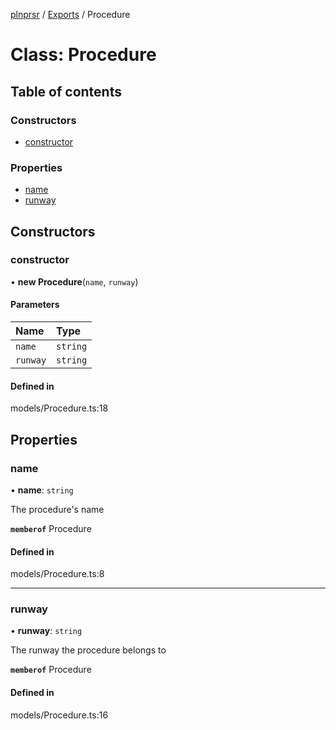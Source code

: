 [plnprsr](../README.md) / [Exports](../modules.md) / Procedure

# Class: Procedure

## Table of contents

### Constructors

- [constructor](Procedure.md#constructor)

### Properties

- [name](Procedure.md#name)
- [runway](Procedure.md#runway)

## Constructors

### constructor

• **new Procedure**(`name`, `runway`)

#### Parameters

| Name | Type |
| :------ | :------ |
| `name` | `string` |
| `runway` | `string` |

#### Defined in

models/Procedure.ts:18

## Properties

### name

• **name**: `string`

The procedure's name

**`memberof`** Procedure

#### Defined in

models/Procedure.ts:8

___

### runway

• **runway**: `string`

The runway the procedure belongs to

**`memberof`** Procedure

#### Defined in

models/Procedure.ts:16
